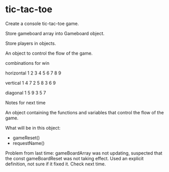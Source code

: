 # tic-tac-toe

Create a console tic-tac-toe game.

Store gameboard array into Gameboard object.

Store players in objects.

An object to control the flow of the game.


combinations for win

horizontal
1 2 3
4 5 6
7 8 9

vertical
1 4 7
2 5 8
3 6 9

diagonal
1 5 9
3 5 7

Notes for next time

An object containing the functions and variables that control the flow of the game.

What will be in this object:
- gameReset()
- requestName()

Problem from last time: 
gameBoardArray was not updating, suspected that the const gameBoardReset was not taking effect. Used an explicit definition, not sure if it fixed it. Check next time.



